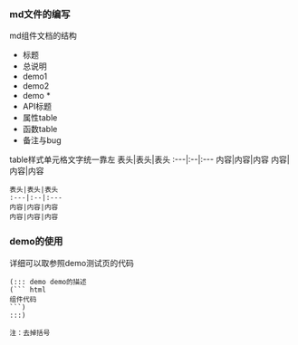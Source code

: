 ### md文件的编写
md组件文档的结构
* 标题
* 总说明
* demo1
* demo2
* demo *
* API标题
* 属性table
* 函数table
* 备注与bug


table样式单元格文字统一靠左
表头|表头|表头
:---|:--|:---
内容|内容|内容
内容|内容|内容

``` 
表头|表头|表头
:---|:--|:---
内容|内容|内容
内容|内容|内容
```

### demo的使用

详细可以取参照demo测试页的代码

```
(::: demo demo的描述
(``` html
组件代码
```)
:::)

注：去掉括号
```
